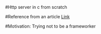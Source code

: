 #Http server in c from scratch

#Reference from an article
[Link](https://medium.com/from-the-scratch/http-server-what-do-you-need-to-know-to-build-a-simple-http-server-from-scratch-d1ef8945e4fa)

#Motivation: Trying not to be a frameworker